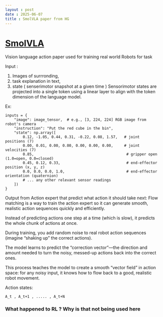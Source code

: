 ```yaml
---
layout : post 
date : 2025-06-07
title : SmolVLA paper from HG
---
```


# [SmolVLA]( https://huggingface.co/blog/smolvla )
 
Vision language action paper used for training real world Robots for task 

Input : 
1. Images of surrronding, 
2. task explanation  in text, 
3. state ( senserimotor snapshot at a given time )
Sensorimotor states are projected into a single token using a linear layer to align with the token dimension of the language model.

Ex: 
```
inputs = {
    "image": image_tensor,  # e.g., [3, 224, 224] RGB image from robot's camera
    "instruction": "Put the red cube in the bin",
    "state": np.array([
        0.12, -1.05, 0.44, 0.31, -0.22, 0.08, 1.57,   # joint positions (7)
        0.00, 0.01, 0.00, 0.00, 0.00, 0.00, 0.00,     # joint velocities (7)
        0.85,                                          # gripper open (1.0=open, 0.0=closed)
        0.45, 0.12, 0.33,                              # end-effector position (x, y, z)
        0.0, 0.0, 0.0, 1.0,                            # end-effector orientation (quaternion)
        # ... any other relevant sensor readings
    ])
}

```


Output from Action expert that predict what action it should take next: 
Flow matching is a way to train the action expert so it can generate smooth, realistic action sequences quickly and efficiently.

Instead of predicting actions one step at a time (which is slow), it predicts the whole chunk of actions at once.

During training, you add random noise to real robot action sequences (imagine “shaking up” the correct actions).

The model learns to predict the “correction vector”—the direction and amount needed to turn the noisy, messed-up actions back into the correct ones.

This process teaches the model to create a smooth “vector field” in action space: for any noisy input, it knows how to flow back to a good, realistic robot movement.

Action states:
```
A_t , A_t+1 , ..... , A_t+N
```





### What happened to RL ? Why is that not being used here




